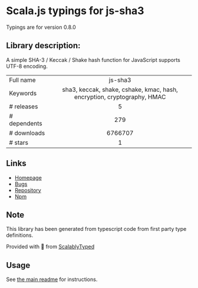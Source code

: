 
# Scala.js typings for js-sha3

Typings are for version 0.8.0

## Library description:
A simple SHA-3 / Keccak / Shake hash function for JavaScript supports UTF-8 encoding.

|                    |                 |
| ------------------ | :-------------: |
| Full name          | js-sha3 |
| Keywords           | sha3, keccak, shake, cshake, kmac, hash, encryption, cryptography, HMAC |
| # releases         | 5 |
| # dependents       | 279 |
| # downloads        | 6766707 |
| # stars            | 1 |

## Links
- [Homepage](https://github.com/emn178/js-sha3)
- [Bugs](https://github.com/emn178/js-sha3/issues)
- [Repository](https://github.com/emn178/js-sha3)
- [Npm](https://www.npmjs.com/package/js-sha3)
    


## Note
This library has been generated from typescript code from first party type definitions.

Provided with :purple_heart: from [ScalablyTyped](https://github.com/oyvindberg/ScalablyTyped)

## Usage
See [the main readme](../../readme.md) for instructions.


